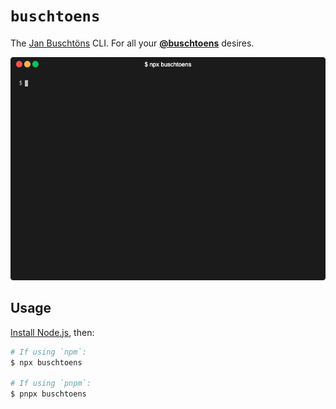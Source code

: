 # `buschtoens`

The [Jan Buschtöns][website] CLI. For all your [**@buschtoens**][github]
desires.

[website]: https://jan.buschtoens.me
[github]: https://github.com/buschtoens

<p align="center">
  <img
    alt="Demo: Animated GIF of running 'npx buschtoens' in a terminal."
    src="./docs/demo.gif"
  >
</p>

## Usage

[Install Node.js][volta], then:

```sh
# If using `npm`:
$ npx buschtoens

# If using `pnpm`:
$ pnpx buschtoens
```

[volta]: https://volta.sh
